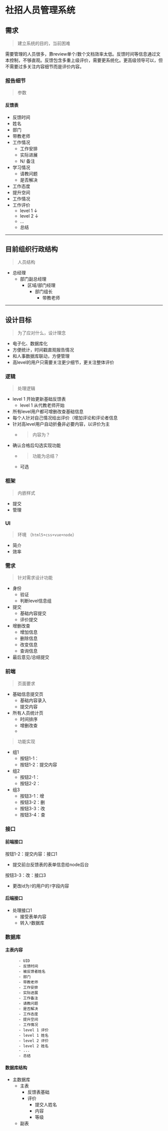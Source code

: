 # 社招人员管理系统

## 需求
> 建立系统的目的，当前困难

需要管理的人员很多，靠review单个/数个文档效率太低。反馈时间等信息通过文本控制，不够直观。反馈包含多重上级评价，需要更系统化。更高级领导可以，但不需要过多关注内容细节而是评价内容。

### 报告细节
> 参数
#### 反馈表
- 反馈时间
- 姓名
- 部门
- 带教老师
- 工作情况
  - 工作安排
  - 实际进展
  - N/ 备注
- 学习情况
  -  请教问题
  -  是否解决
- 工作态度
- 提升空间
- 工作情况
- 工作评价
  - level 1 ↓
  - level 2 ↓
  - ...
  - 总结
  
***

## 目前组织行政结构
> 人员结构
+ 总经理
  - 部门副总经理
    - 区域/部门经理
      - 部门组长
        - 带教老师

***

## 设计目标
> 为了应对什么，设计理念
- 电子化、数据库化
- 方便统计，时间戳直观报告情况
- 和人事数据库联动，方便管理
- 高level的用户只需要关注更少细节，更关注整体评价

### 逻辑
> 处理逻辑
- level 1 开始更新基础反馈表
  - level 1 从代教老师开始
- 所有level用户都可增删改查基础信息
- 每个人针对自己情况给出评价（增加评论和评论者信息
- 针对高level用户自动折叠非必要内容，以评价为主
  - > 内容为？
- 确认合格后勾选实现功能
  - > 功能为总结？
  - 可选

### 框架
> 内嵌样式
- 提交
- 管理

### UI
> 环境 （`html5+css+vue+node`）
- 简介
- 效率

### 需求
> 针对需求设计功能
- 身份
  - 验证
  - 判断level信息组
- 提交
  - 基础内容提交
  - 评价提交
- 增删改查
  - 增加信息
  - 删除信息
  - 改变信息
  - 查询信息
- 最后意见/总结提交

### 前端
> 页面要求
- 基础信息提交页
  - 基础内容录入
  - 提交内容
- 所有人员统计页
  - 时间排序
  - 增删改查
  - 
> 功能实现
- 组1
  - 按钮1-1：
  - 按钮1-2：提交内容
- 组2
  - 按钮2-1：
  - 按钮2-2：
- 组3
  - 按钮3-1：增
  - 按钮3-2：删
  - 按钮3-3：改
  - 按钮3-4：查


### 接口
#### 前端接口
按钮1-2：提交内容：接口1
- 提交前台反馈表的表单信息给node后台
  
按钮3-3：改：接口3
- 更改id为`?`的用户的`?`字段内容

#### 后端接口
- 处理接口1
  - 接受表单内容
  - 转入`?`数据库
 
### 数据库
#### 主表内容
```
      - UID
      - 反馈时间
      - 被反馈者姓名
      - 部门
      - 带教老师
      - 工作安排
      - 实际进展
      - 工作备注
      - 请教问题
      - 是否解决
      - 工作态度
      - 提升空间
      - 工作情况
      - level 1 评价
      - level 1 姓名
      - level 2 评价
      - level 2 姓名
      - ...
      - 总结
  ```

  #### 数据库结构
  + 主数据库
    - 主表
      - 反馈表基础
      - 评价
        - 提交人姓名
        - 内容
        - 等级
    - 副表
